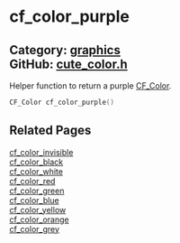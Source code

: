 # cf_color_purple

Category: [graphics](https://github.com/RandyGaul/cute_framework/blob/master/docs/api_reference?id=graphics)  
GitHub: [cute_color.h](https://github.com/RandyGaul/cute_framework/blob/master/include/cute_color.h)  
---

Helper function to return a purple [CF_Color](https://github.com/RandyGaul/cute_framework/blob/master/docs/graphics/cf_color.md).

```cpp
CF_Color cf_color_purple()
```

## Related Pages

[cf_color_invisible](https://github.com/RandyGaul/cute_framework/blob/master/docs/graphics/cf_color_invisible.md)  
[cf_color_black](https://github.com/RandyGaul/cute_framework/blob/master/docs/graphics/cf_color_black.md)  
[cf_color_white](https://github.com/RandyGaul/cute_framework/blob/master/docs/graphics/cf_color_white.md)  
[cf_color_red](https://github.com/RandyGaul/cute_framework/blob/master/docs/graphics/cf_color_red.md)  
[cf_color_green](https://github.com/RandyGaul/cute_framework/blob/master/docs/graphics/cf_color_green.md)  
[cf_color_blue](https://github.com/RandyGaul/cute_framework/blob/master/docs/graphics/cf_color_blue.md)  
[cf_color_yellow](https://github.com/RandyGaul/cute_framework/blob/master/docs/graphics/cf_color_yellow.md)  
[cf_color_orange](https://github.com/RandyGaul/cute_framework/blob/master/docs/graphics/cf_color_orange.md)  
[cf_color_grey](https://github.com/RandyGaul/cute_framework/blob/master/docs/graphics/cf_color_grey.md)  

